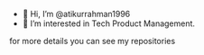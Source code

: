 - 👋 Hi, I’m @atikurrahman1996
- 👀 I’m interested in Tech Product Management.

for more details you can see my repositories 

<!---
atikurrahman1996/atikurrahman1996 is a ✨ special ✨ repository because its `README.md` (this file) appears on your GitHub profile.
You can click the Preview link to take a look at your changes.
--->
